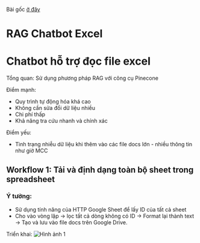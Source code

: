 Bài gốc [ở đây](https://shrub-midnight-a8f.notion.site/RAG-Chatbot-Excel-17e527e535d9808b827ff0c4c77fb976)

# RAG Chatbot Excel

# Chatbot hỗ trợ đọc file excel

Tổng quan: Sử dụng phương pháp RAG với công cụ Pinecone

Điểm mạnh: 

- Quy trình tự động hóa khá cao
- Không cần sửa đổi dữ liệu nhiều
- Chi phí thấp
- Khả năng tra cứu nhanh và chính xác

Điểm yếu:

- Tình trạng nhiễu dữ liệu khi thêm vào các file docs lớn - nhiều thông tin như giờ MCC

## Workflow 1: Tải và định dạng toàn bộ sheet trong spreadsheet

### Ý tưởng:

- Sử dụng tính năng của HTTP Google Sheet để lấy ID của tất cả sheet
- Cho vào vòng lặp → lọc tất cả dòng không có ID → Format lại thành text → Tạo và lưu vào file docs trên Google Drive.

Triển khai:
![Hình ảnh 1](https://shrub-midnight-a8f.notion.site/image/https%3A%2F%2Fprod-files-secure.s3.us-west-2.amazonaws.com%2F043a9a8f-6006-44cb-b853-e7caf25e509c%2Fee4e5047-7d32-4192-be6b-4e9cc28195bd%2Fimage.png?table=block&id=184527e5-35d9-8027-98ad-c5641028362a&spaceId=043a9a8f-6006-44cb-b853-e7caf25e509c&width=1420&userId=&cache=v2)

